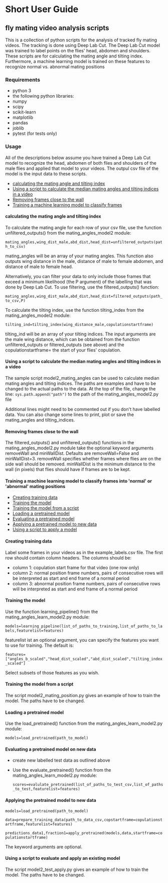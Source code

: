 # Short User Guide

## fly mating video analysis scripts

This is a collection of python scripts for the analysis of tracked fly mating videos.
The tracking is done using Deep Lab Cut. The Deep Lab Cut model was trained to label
points on the flies' head, abdomen and shoulders. These scripts are for calculating
the mating angle and tilting index. Furthermore, a machine learning model is trained
on these features to recognize normal vs. abnormal mating positions

### Requirements

* python 3
* the following python libraries:
* numpy
* scipy
* scikit-learn
* matplotlib
* pandas
* joblib
* pytest (for tests only)

### Usage

All of the descriptions below assume you have trained a Deep Lab Cut model to recognize the head, abdomen of both flies and shoulders of the male flies and applied that model to your videos. The outpul csv file of the model is the input data to these scripts.

* [calculating the mating angle and tilting index](#matingangle)
* [Using a script to calculate the median mating angles and tilting indices in a video](#medianma)
* [Removing frames close to the wall](#removewall)
* [Training a machine learning model to classify frames](#ml)

<a name="matingangle"></a>

#### calculating the mating angle and tilting index

To calculate the mating angle for each row of your csv file, use the function unfiltered_outputs() from the mating_angles_model2 module:

`mating_angles,wing_dist_male,abd_dist,head_dist=unfiltered_outputs(path_to_csv)`

mating_angles will be an array of your mating angles. This function also outputs wing distance in the male, distance of male to female abdomen, and distance of male to female head.

Alternatively, you can filter your data to only include those frames that exceed a minimum likelihood (the P argument) of the labelling that was done by Deep Lab Cut. To use filtering, use the filtered_outputs() function:

`mating_angles,wing_dist_male,abd_dist,head_dist=filtered_outputs(path_to_csv,P)`

To calculate the tilting index, use the function tilting_index from the mating_angles_model2 module:

`tilting_ind=tilting_index(wing_distance_male,copulationstartframe)`

tilting_ind will be an array of your tilting indices. The input arguments are the male wing distance, which can be obtained from the function unfiltered_outputs or filtered_outputs (see above) and the copulationstartframe= the start of your flies' copulation.

<a name="medianma"></a>

#### Using a script to calculate the median mating angles and tilting indices in a video

The sample script  model2_mating_angles can be used to calculate median mating angles and tilting indices. The paths are examples and have to be changed to the actual paths to the data. At the top of the file, change the line:
`sys.path.append("path")`
to the path of the mating_angles_model2.py file

Additional lines might need to be commented out if you don't have labelled data. You can also change some lines to print, plot or save the mating_angles and tilting_indices.

<a name="removewall"></a>

#### Removing frames close to the wall

The filtered_outputs() and unfiltered_outputs() functions in the mating_angles_model2.py module take the optional keyword arguments removeWall and minWallDist. Defaults are removeWall=False and minWallDist=3. removeWall specifies whether frames where flies are on the side wall should be removed. minWallDist is the minimum distance to the wall (in pixels) that flies should have if frames are to be kept.

<a name="ml"></a>

#### Training a machine learning model to classify frames into 'normal' or 'abnormal' mating positions

* [Creating training data](#traindata)
* [Training the model](#train)
* [Training the model from a script](#trainscript)
* [Loading a pretrained model](#loadmodel)
* [Evaluating a pretrained model](#evalmodel)
* [Applying a pretrained model to new data](#applymodel)
* [Using a script to apply a model](#applyscript)

<a name="traindata"></a>

#### Creating training data

Label some frames in your videos as in the example_labels.csv file. The first row should contain column headers. The columns should be:

* column 1: copulation start frame for that video (one row only)
* column 2: normal position frame numbers, pairs of consecutive rows will be interpreted as start and end frame of a normal period
* column 3: abnormal position frame numbers, pairs of consecutive rows will be interpreted as start and end frame of a normal period

<a name="train"></a>

#### Training the model

Use the function learning_pipeline() from the mating_angles_learn_model2.py module:

`models=learning_pipeline(list_of_paths_to_training,list_of_paths_to_labels,featurelist=features)`

featurelist ist an optional argument, you can specify the features you want to use for training. The default is:

`features=["angles_b_scaled","head_dist_scaled","abd_dist_scaled","tilting_index_scaled"]`

Select subsets of those features as you wish.

<a name="trainscript"></a>

#### Training the model from a script

The script model2_mating_position.py gives an example of how to train the model. The paths have to be changed.

<a name="loadmodel"></a>

#### Loading a pretrained model

Use the load_pretrained() function from the mating_angles_learn_model2.py module:

`models=load_pretrained(path_to_model)`

<a name="evalmodel"></a>

#### Evaluating a pretrained model on new data

* create new labelled test data as outlined above
* Use the evaluate_pretrained() function from the mating_angles_learn_model2.py module: 

    `scores=evalulate_pretrained(list_of_paths_to_test_csv,list_of_paths_to_test,featurelist=features)`

<a name=#applymodel></a>

#### Applying the pretrained model to new data

`models=load_pretrained(path_to_model)`

`data=prepare_training_data(path_to_data_csv,copstartframe=copulationstartframe,featurelist=features)`

`predictions_data1,fraction1=apply_pretrained(models,data,startframe=copulationstartframe)`

The keyword arguments are optional.

<a name="applyscript"></a>

#### Using a script to evaluate and apply an existing model

The script model2_test_apply.py gives an example of how to train the model. The paths have to be changed.
